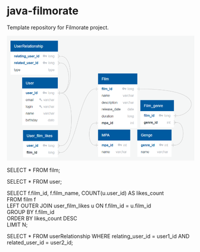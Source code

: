 # java-filmorate

Template repository for Filmorate project.

![Ссылка на структуру базы данных для приложения Filmorate:](https://github.com/84R5/java-filmorate/blob/add-friends-likes/info/DB_SHEME.png)

SELECT *
FROM film;

SELECT *
FROM user;

SELECT f.film_id, f.film_name, COUNT(u.user_id) AS likes_count  
FROM film f  
LEFT OUTER JOIN user_film_likes u ON f.film_id = u.film_id  
GROUP BY f.film_id  
ORDER BY likes_count DESC  
LIMIT N;

SELECT * 
FROM userRelationship
WHERE relating_user_id = user1_id AND related_user_id = user2_id;
